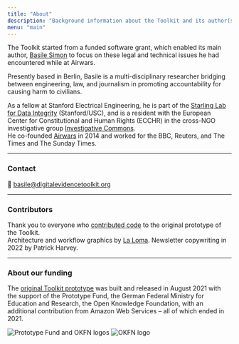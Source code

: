 ```yaml
---
title: "About"
description: "Background information about the Toolkit and its author(s)."
menu: "main"
---
```


The Toolkit started from a funded software grant, which enabled its main author, [Basile Simon](https://basilesimon.fr) to focus on these legal and technical issues he had encountered while at Airwars.

Presently based in Berlin, Basile is a multi-disciplinary researcher bridging between engineering, law, and journalism in promoting accountability for causing harm to civilians.

As a fellow at Stanford Electrical Engineering, he is part of the [Starling Lab for Data Integrity](https://starlinglab.org) (Stanford/USC), and is a resident with the European Center for Constitutional and Human Rights (ECCHR) in the cross-NGO investigative group [Investigative Commons](https://investigative-commons.org/).  
He co-founded [Airwars](https://airwars.org) in 2014 and worked for the BBC, Reuters, and The Times and The Sunday Times.

---

### Contact

📧 basile@digitalevidencetoolkit.org

---

### Contributors

Thank you to everyone who [contributed code](https://github.com/digitalevidencetoolkit/deptoolkit/graphs/contributors) to the original prototype of the Toolkit.  
Architecture and workflow graphics by [La Loma](https://laloma.info). Newsletter copywriting in 2022 by Patrick Harvey.

---

### About our funding

The [original Toolkit prototype](/tools/webpage-archiving/) was built and released in August 2021 with the support of the Prototype Fund, the German Federal Ministry for Education and Research, the Open Knowledge Foundation, with an additional contribution from Amazon Web Services – all of which ended in 2021.

![Prototype Fund and OKFN logos](https://prototypefund.de/wp-content/uploads/2016/07/logo-bmbf.svg) ![OKFN logo](https://prototypefund.de/wp-content/uploads/2016/07/logo-okfn.svg)
